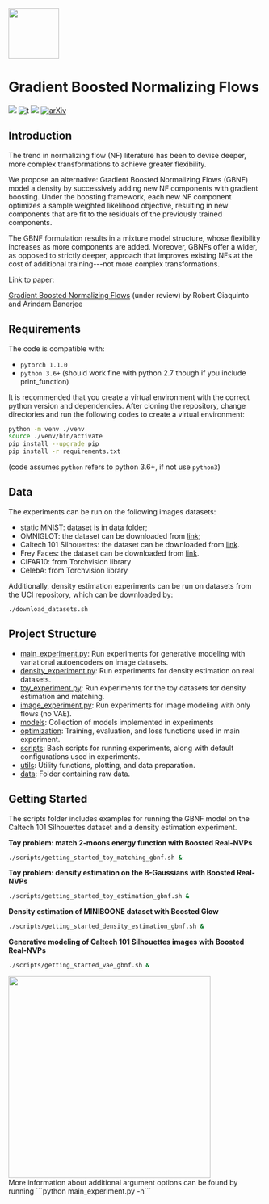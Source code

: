<img src="../master/docs/images/stew.png" width="100">

# Gradient Boosted Normalizing Flows
[![](https://img.shields.io/badge/python-3.7+-blue.svg)](https://www.python.org/download/releases/3.7.0/) ![t](https://img.shields.io/badge/status-stable-green.svg) [![](https://img.shields.io/github/license/robert-giaquinto/gradient-boosted-normalizing-flows)](https://github.com/robert-giaquinto/gradient-boosted-normalizing-flows/blob/master/LICENSE) [![arXiv](https://img.shields.io/badge/arXiv-2002.11896-b31b1b.svg)](https://arxiv.org/abs/2002.11896)

## Introduction
The trend in normalizing flow (NF) literature has been to devise deeper, more complex transformations to achieve greater flexibility.

We propose an alternative: Gradient Boosted Normalizing Flows (GBNF) model a density by successively adding new NF components with gradient boosting. Under the boosting framework, each new NF component optimizes a sample weighted likelihood objective, resulting in new components that are fit to the residuals of the previously trained components.

The GBNF formulation results in a mixture model structure, whose flexibility increases as more components are added. Moreover, GBNFs offer a wider, as opposed to strictly deeper, approach that improves existing NFs at the cost of additional training---not more complex transformations.


Link to paper:

[Gradient Boosted Normalizing Flows](https://arxiv.org/abs/2002.11896) (under review) by Robert Giaquinto and Arindam Banerjee




## Requirements
The code is compatible with:

  * `pytorch 1.1.0`
  * `python 3.6+` (should work fine with python 2.7 though if you include print_function)

It is recommended that you create a virtual environment with the correct
python version and dependencies. After cloning the repository, change directories
and run the following codes to create a virtual environment:

```bash
python -m venv ./venv
source ./venv/bin/activate
pip install --upgrade pip
pip install -r requirements.txt
```

(code assumes `python` refers to python 3.6+, if not use `python3`)


## Data
The experiments can be run on the following images datasets:


* static MNIST: dataset is in data folder;
* OMNIGLOT: the dataset can be downloaded from [link](https://github.com/yburda/iwae/blob/master/datasets/OMNIGLOT/chardata.mat);
* Caltech 101 Silhouettes: the dataset can be downloaded from [link](https://people.cs.umass.edu/~marlin/data/caltech101_silhouettes_28_split1.mat).
* Frey Faces: the dataset can be downloaded from [link](https://github.com/y0ast/Variational-Autoencoder/blob/master/freyfaces.pkl).
* CIFAR10: from Torchvision library
* CelebA: from Torchvision library

Additionally, density estimation experiments can be run on datasets from the UCI repository, which can be downloaded by:

```
./download_datasets.sh
```



## Project Structure

* [main_experiment.py](https://github.com/robert-giaquinto/gradient-boosted-flows/blob/master/main_experiment.py): Run experiments for generative modeling with variational autoencoders on image datasets.
* [density_experiment.py](https://github.com/robert-giaquinto/gradient-boosted-flows/blob/master/density_experiment): Run experiments for density estimation on real datasets.
* [toy_experiment.py](https://github.com/robert-giaquinto/gradient-boosted-flows/blob/master/toy_experiment.py): Run experiments for the toy datasets for density estimation and matching.
* [image_experiment.py](https://github.com/robert-giaquinto/gradient-boosted-flows/blob/master/image_experiment.py): Run experiments for image modeling with only flows (no VAE).
* [models](https://github.com/robert-giaquinto/gradient-boosted-flows/tree/master/models): Collection of models implemented in experiments
* [optimization](https://github.com/robert-giaquinto/gradient-boosted-flows/tree/master/optimization): Training, evaluation, and loss functions used in main experiment.
* [scripts](https://github.com/robert-giaquinto/gradient-boosted-flows/tree/master/scripts): Bash scripts for running experiments, along with default configurations used in experiments.
* [utils](https://github.com/robert-giaquinto/gradient-boosted-flows/tree/master/utils): Utility functions, plotting, and data preparation.
* [data](https://github.com/robert-giaquinto/gradient-boosted-flows/tree/master/data): Folder containing raw data.





## Getting Started

The scripts folder includes examples for running the GBNF model on the
Caltech 101 Silhouettes dataset and a density estimation experiment.

**Toy problem: match 2-moons energy function with Boosted Real-NVPs**<br/>
```bash
./scripts/getting_started_toy_matching_gbnf.sh &
```

**Toy problem: density estimation on the 8-Gaussians with Boosted Real-NVPs**<br/>
```bash
./scripts/getting_started_toy_estimation_gbnf.sh &
```

**Density estimation of MINIBOONE dataset with Boosted Glow**<br/>
```bash
./scripts/getting_started_density_estimation_gbnf.sh &
```

**Generative modeling of Caltech 101 Silhouettes images with Boosted Real-NVPs**<br/>
```bash
./scripts/getting_started_vae_gbnf.sh &
```


<img src="../master/docs/images/8gaussians_boosted_K1_bs64_C8_reg80_realnvp_tanh1_hsize256.gif" width="400" height="400" />

<br/>
More information about additional argument options can be found by running ```python main_experiment.py -h```









